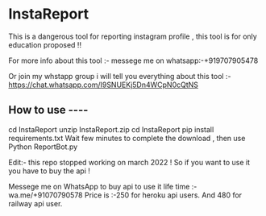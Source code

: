 # InstaReport
This is a  dangerous tool for reporting instagram profile , this tool is for only education proposed !!


For more info about this tool :- messege me on whatsapp:-+919707905478

Or join my whstapp group i will tell you everything about this tool :- https://chat.whatsapp.com/I9SNUEKj5Dn4WCpN0cQtNS





How to use ----
----
cd InstaReport
unzip InstaReport.zip
cd InstaReport
pip install requirements.txt
Wait few minutes to complete the download , then use 
Python ReportBot.py







Edit:- this repo stopped working on march 2022 ! So if you want to use it you have to buy the api !    


Messege me on WhatsApp to buy api to use it life time :- wa.me/+91070790578
  Price is :-250 for heroku api users. And 480 for railway api user. 
